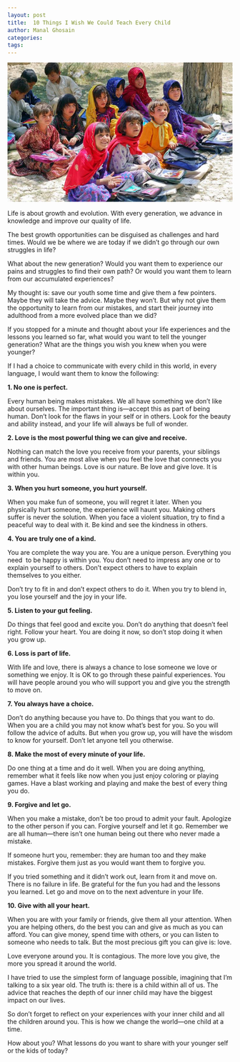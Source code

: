 ```yaml
---
layout: post
title:  10 Things I Wish We Could Teach Every Child
author: Manal Ghosain
categories:
tags:
---
```


![Children](/images/children-school.jpg)

Life is about growth and evolution. With every generation, we advance in knowledge and improve our quality of life. 

The best growth opportunities can be disguised as challenges and hard times. Would we be where we are today if we didn’t go through our own struggles in life? 

What about the new generation? Would you want them to experience our pains and struggles to find their own path? Or would you want them to learn from our accumulated experiences? 

My thought is: save our youth some time and give them a few pointers. Maybe they will take the advice. Maybe they won’t. But why not give them the opportunity to learn from our mistakes, and start their journey into adulthood from a more evolved place than we did? 

If you stopped for a minute and thought about your life experiences and the lessons you learned so far, what would you want to tell the younger generation? What are the things you wish you knew when you were younger?  

If I had a choice to communicate with every child in this world, in every language, I would want them to know the following: 

**1. No one is perfect.** 

Every human being makes mistakes. We all have something we don’t like about ourselves. The important thing is—accept this as part of being human. Don’t look for the flaws in your self or in others. Look for the beauty and ability instead, and your life will always be full of wonder. 

**2. Love is the most powerful thing we can give and receive.** 

Nothing can match the love you receive from your parents, your siblings and friends. You are most alive when you feel the love that connects you with other human beings. Love is our nature. Be love and give love. It is within you. 

**3. When you hurt someone, you hurt yourself.** 

When you make fun of someone, you will regret it later. When you physically hurt someone, the experience will haunt you. Making others suffer is never the solution. When you face a violent situation, try to find a peaceful way to deal with it. Be kind and see the kindness in others. 

**4. You are truly one of a kind.** 

You are complete the way you are. You are a unique person. Everything you need  to be happy is within you. You don’t need to impress any one or to explain yourself to others. Don’t expect others to have to explain themselves to you either. 

Don’t try to fit in and don’t expect others to do it. When you try to blend in, you lose yourself and the joy in your life. 

**5. Listen to your gut feeling.** 

Do things that feel good and excite you. Don’t do anything that doesn’t feel right. Follow your heart. You are doing it now, so don’t stop doing it when you grow up. 

**6. Loss is part of life.** 

With life and love, there is always a chance to lose someone we love or something we enjoy. It is OK to go through these painful experiences. You will have people around you who will support you and give you the strength to move on. 

**7. You always have a choice.** 

Don’t do anything because you have to. Do things that you want to do. When you are a child you may not know what’s best for you. So you will follow the advice of adults. But when you grow up, you will have the wisdom to know for yourself. Don’t let anyone tell you otherwise. 

**8. Make the most of every minute of your life.** 

Do one thing at a time and do it well. When you are doing anything, remember what it feels like now when you just enjoy coloring or playing games. Have a blast working and playing and make the best of every thing you do. 

**9. Forgive and let go.** 

When you make a mistake, don’t be too proud to admit your fault. Apologize to the other person if you can. Forgive yourself and let it go. Remember we are all human—there isn’t one human being out there who never made a mistake. 

If someone hurt you, remember: they are human too and they make mistakes. Forgive them just as you would want them to forgive you. 

If you tried something and it didn’t work out, learn from it and move on. There is no failure in life. Be grateful for the fun you had and the lessons you learned. Let go and move on to the next adventure in your life. 

**10. Give with all your heart.** 

When you are with your family or friends, give them all your attention. When you are helping others, do the best you can and give as much as you can afford. You can give money, spend time with others, or you can listen to someone who needs to talk. But the most precious gift you can give is: love. 

Love everyone around you. It is contagious. The more love you give, the more you spread it around the world. 

I have tried to use the simplest form of language possible, imagining that I’m talking to a six year old. The truth is: there is a child within all of us. The advice that reaches the depth of our inner child may have the biggest impact on our lives. 

So don’t forget to reflect on your experiences with your inner child and all the children around you. This is how we change the world—one child at a time. 

How about you? What lessons do you want to share with your younger self or the kids of today?